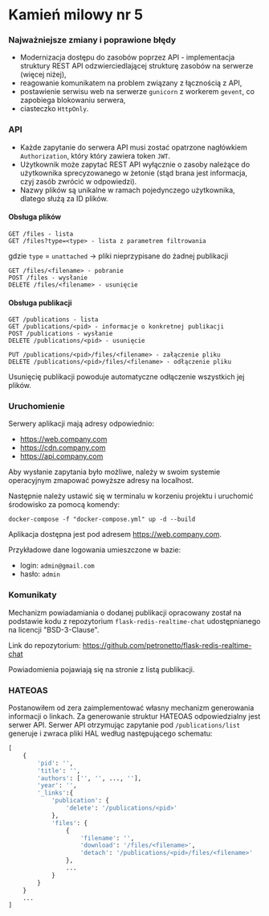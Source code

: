 # Kamień milowy nr 5

### Najważniejsze zmiany i poprawione błędy

* Modernizacja dostępu do zasobów poprzez API - implementacja struktury
  REST API odzwierciedlającej strukturę zasobów na serwerze (więcej niżej),
* reagowanie komunikatem na problem związany z łącznością z API,
* postawienie serwisu web na serwerze `gunicorn` z workerem `gevent`,
  co zapobiega blokowaniu serwera,
* ciasteczko `HttpOnly`.
  
### API

* Każde zapytanie do serwera API musi zostać opatrzone nagłówkiem `Authorization`,
który który zawiera token `JWT`. 
* Użytkownik może zapytać REST API wyłącznie 
o zasoby należące do użytkownika sprecyzowanego w żetonie (stąd brana jest informacja, 
czyj zasób zwrócić w odpowiedzi).
* Nazwy plików są unikalne w ramach pojedynczego użytkownika, dlatego służą
za ID plików.

#### Obsługa plików

```http request
GET /files - lista
GET /files?type=<type> - lista z parametrem filtrowania
```
gdzie `type` = `unattached` -> pliki nieprzypisane do żadnej publikacji

```http request
GET /files/<filename> - pobranie
POST /files - wysłanie
DELETE /files/<filename> - usunięcie
```

#### Obsługa publikacji

```http request
GET /publications - lista
GET /publications/<pid> - informacje o konkretnej publikacji
POST /publications - wysłanie
DELETE /publications/<pid> - usunięcie

PUT /publications/<pid>/files/<filename> - załączenie pliku
DELETE /publications/<pid>/files/<filename> - odłączenie pliku
```

Usunięcię publikacji powoduje automatyczne odłączenie wszystkich jej plików.

### Uruchomienie

Serwery aplikacji mają adresy odpowiednio:
* https://web.company.com
* https://cdn.company.com
* https://api.company.com

Aby wysłanie zapytania było możliwe, należy w swoim systemie operacyjnym
zmapować powyższe adresy na localhost.

Następnie należy ustawić się w terminalu w korzeniu projektu i uruchomić 
środowisko za pomocą komendy:

```
docker-compose -f "docker-compose.yml" up -d --build  
```

Aplikacja dostępna jest pod adresem https://web.company.com.

Przykładowe dane logowania umieszczone w bazie:
* login: `admin@gmail.com`
* hasło: `admin`

### Komunikaty

Mechanizm powiadamiania o dodanej publikacji opracowany został
na podstawie kodu z repozytorium `flask-redis-realtime-chat` udostępnianego
na licencji "BSD-3-Clause".

Link do repozytorium:
https://github.com/petronetto/flask-redis-realtime-chat 

Powiadomienia pojawiają się na stronie z listą publikacji.

### HATEOAS

Postanowiłem od zera zaimplementować własny mechanizm generowania informacji o linkach.
Za generowanie struktur HATEOAS odpowiedzialny jest serwer API.
Serwer API otrzymując zapytanie pod `/publications/list` generuje i zwraca pliki HAL według 
następującego schematu:

```python
[
    {
        'pid': '',
        'title': '',
        'authors': ['', '', ..., ''],
        'year': '',
        '_links':{
            'publication': {
                'delete': '/publications/<pid>'
            },
            'files': {
                {
                    'filename': '',
                    'download': '/files/<filename>',
                    'detach': '/publications/<pid>/files/<filename>'
                },
                ...      
            }   
        }     
    }
    ...
]
```